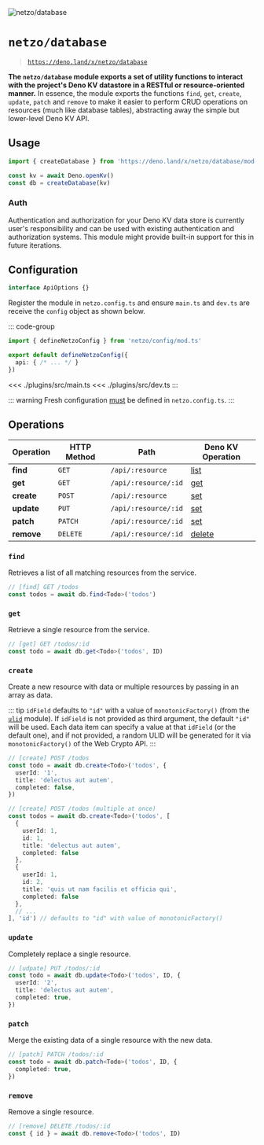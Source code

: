 <img src="https://raw.githubusercontent.com/netzo/netzo/main/assets/plugins/api.svg" alt="netzo/database" class="mb-5 w-75px">

# `netzo/database`

> [`https://deno.land/x/netzo/database`](https://deno.land/x/netzo/database)

**The `netzo/database` module exports a set of utility functions to interact with the project's Deno KV datastore in a RESTful or resource-oriented manner.** In essence, the module exports the functions `find`, `get`, `create`, `update`, `patch` and `remove` to make it easier to perform CRUD operations on resources (much like database tables), abstracting away the simple but lower-level Deno KV API.

## Usage

```ts
import { createDatabase } from 'https://deno.land/x/netzo/database/mod.ts'

const kv = await Deno.openKv()
const db = createDatabase(kv)
```

### Auth

Authentication and authorization for your Deno KV data store is currently user's responsibility and can be used with existing authentication and authorization systems. This module might provide built-in support for this in future iterations.

## Configuration

```ts
interface ApiOptions {}
```

Register the module in `netzo.config.ts` and ensure `main.ts` and `dev.ts` are receive the `config` object as shown below.

::: code-group
```ts [netzo.config.ts]
import { defineNetzoConfig } from 'netzo/config/mod.ts'

export default defineNetzoConfig({
  api: { /* ... */ }
})
```
<<< ./plugins/src/main.ts
<<< ./plugins/src/dev.ts
:::

::: warning Fresh configuration [must](https://fresh.deno.dev/docs/concepts/ahead-of-time-builds#migrating-existing-projects-with-plugins) be defined in `netzo.config.ts`.
:::

## Operations

| Operation  | HTTP Method | Path                 | Deno KV Operation |
|------------|-------------|----------------------|-------------------|
| **find**   | `GET`       | `/api/:resource`     | [list](#list)     |
| **get**    | `GET`       | `/api/:resource/:id` | [get](#get)       |
| **create** | `POST`      | `/api/:resource`     | [set](#set)       |
| **update** | `PUT`       | `/api/:resource/:id` | [set](#set)       |
| **patch**  | `PATCH`     | `/api/:resource/:id` | [set](#set)       |
| **remove** | `DELETE`    | `/api/:resource/:id` | [delete](#delete) |

### `find`

Retrieves a list of all matching resources from the service.

```ts
// [find] GET /todos
const todos = await db.find<Todo>('todos')
```

### `get`

Retrieve a single resource from the service.

```ts
// [get] GET /todos/:id
const todo = await db.get<Todo>('todos', ID)
```

### `create`

Create a new resource with data or multiple resources by passing in an array as data.

::: tip `idField` defaults to `"id"` with a value of `monotonicFactory()` (from the [`ulid`](https://deno.land/x/ulid) module). If `idField` is not provided as third argument, the default `"id"` will be used. Each data item can specify a value at that `idField` (or the default one), and if not provided, a random ULID will be generated for it via `monotonicFactory()` of the Web Crypto API.
:::

```ts
// [create] POST /todos
const todo = await db.create<Todo>('todos', {
  userId: '1',
  title: 'delectus aut autem',
  completed: false,
})

// [create] POST /todos (multiple at once)
const todos = await db.create<Todo>('todos', [
  {
    userId: 1,
    id: 1,
    title: 'delectus aut autem',
    completed: false
  },
  {
    userId: 1,
    id: 2,
    title: 'quis ut nam facilis et officia qui',
    completed: false
  },
  // ...
], 'id') // defaults to "id" with value of monotonicFactory()
```

### `update`

Completely replace a single resource.

```ts
// [udpate] PUT /todos/:id
const todo = await db.update<Todo>('todos', ID, {
  userId: '2',
  title: 'delectus aut autem',
  completed: true,
})
```

### `patch`

Merge the existing data of a single resource with the new data.

```ts
// [patch] PATCH /todos/:id
const todo = await db.patch<Todo>('todos', ID, {
  completed: true,
})
```

### `remove`

Remove a single resource.

```ts
// [remove] DELETE /todos/:id
const { id } = await db.remove<Todo>('todos', ID)
```
